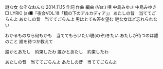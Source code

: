 
謎な女
なぞなおんな
2014.11.15
作詞  作曲  編曲 (Ver.)   唄
中島みゆき   中島みゆき       
□ LYRIC (a)■『夜会VOL.18「橋の下のアルカディア」』
あたしの昔　当ててごらんよ
あたしの昔　当ててごらんよ
男はとても答を望む
謎な女ほど忘れられない

わかるものなら何もかも　当ててもらいたい覗(のぞ)きたい
あたしが待つのは誰のこと
誰を待つか教えて

誰かとあたし　約束したわ
誰かとあたし　約束したわ

あたしの昔　当ててごらんよ
あたしの昔　当ててごらんよ